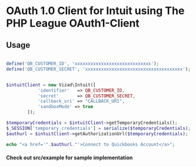 # OAuth 1.0 Client for Intuit using The PHP League OAuth1-Client


## Usage

```php

define('QB_CUSTOMER_ID', 'xxxxxxxxxxxxxxxxxxxxxxxxxxxxx');
define('QB_CUSTOMER_SECRET', 'xxxxxxxxxxxxxxxxxxxxxxxxxxxxxxxxxxxxx');


$intuitClient = new Vizad\Intuit([
            'identifier'   => QB_CUSTOMER_ID,
            'secret'       => QB_CUSTOMER_SECRET,
            'callback_uri' => "CALLBACK_URI",
            'sandboxMode' => true
        ]);

$temporaryCredentials = $intuitClient->getTemporaryCredentials();
$_SESSION['temporary_credentials'] = serialize($temporaryCredentials);
$authurl = $intuitClient->getAuthorizationUrl($temporaryCredentials);

echo "<a href='".$authurl."'>Connect to Quickbooks Account</a>";

```

#### Check out src/example for sample implementation
